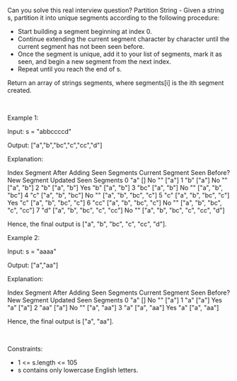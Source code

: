 Can you solve this real interview question? Partition String  - Given a string s, partition it into unique segments according to the following procedure:

 * Start building a segment beginning at index 0.
 * Continue extending the current segment character by character until the current segment has not been seen before.
 * Once the segment is unique, add it to your list of segments, mark it as seen, and begin a new segment from the next index.
 * Repeat until you reach the end of s.

Return an array of strings segments, where segments[i] is the ith segment created.

 

Example 1:

Input: s = "abbccccd"

Output: ["a","b","bc","c","cc","d"]

Explanation:

Index Segment After Adding Seen Segments Current Segment Seen Before? New Segment Updated Seen Segments 0 "a" [] No "" ["a"] 1 "b" ["a"] No "" ["a", "b"] 2 "b" ["a", "b"] Yes "b" ["a", "b"] 3 "bc" ["a", "b"] No "" ["a", "b", "bc"] 4 "c" ["a", "b", "bc"] No "" ["a", "b", "bc", "c"] 5 "c" ["a", "b", "bc", "c"] Yes "c" ["a", "b", "bc", "c"] 6 "cc" ["a", "b", "bc", "c"] No "" ["a", "b", "bc", "c", "cc"] 7 "d" ["a", "b", "bc", "c", "cc"] No "" ["a", "b", "bc", "c", "cc", "d"]

Hence, the final output is ["a", "b", "bc", "c", "cc", "d"].

Example 2:

Input: s = "aaaa"

Output: ["a","aa"]

Explanation:

Index Segment After Adding Seen Segments Current Segment Seen Before? New Segment Updated Seen Segments 0 "a" [] No "" ["a"] 1 "a" ["a"] Yes "a" ["a"] 2 "aa" ["a"] No "" ["a", "aa"] 3 "a" ["a", "aa"] Yes "a" ["a", "aa"]

Hence, the final output is ["a", "aa"].

 

Constraints:

 * 1 <= s.length <= 105
 * s contains only lowercase English letters.